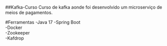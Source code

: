 ##Kafka-Curso
Curso de kafka aonde foi desenvolvido um microserviço de meios de pagamentos.

#Ferramentas
-Java 17
-Spring Boot \
-Docker \
-Zookeeper \
-Kafdrop
